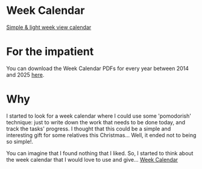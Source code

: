 Week Calendar
============

[Simple &amp; light week view calendar](http://ferfebles.github.io/weekcalendar/)

# For the impatient #

You can download the Week Calendar PDFs for every year between 2014 and 2025 [here](https://github.com/ferfebles/weekcalendar/tree/master/source/lib/calendars).

# Why #

I started to look for a week calendar where I could use some 'pomodorish' technique: just to write down the work that needs to be done today, and track the tasks' progress. I thought that this could be a simple and interesting gift for some relatives this Christmas... Well, it ended not to being so simple!.

You can imagine that I found nothing that I liked. So, I started to think about the week calendar that I would love to use and give... [Week Calendar](http://ferfebles.github.io/weekcalendar/)

